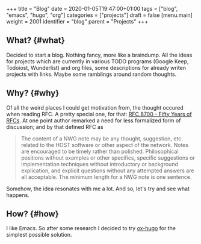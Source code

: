+++
title = "Blog"
date = 2020-01-05T19:47:00+01:00
tags = ["blog", "emacs", "hugo", "org"]
categories = ["projects"]
draft = false
[menu.main]
  weight = 2001
  identifier = "blog"
  parent = "Projects"
+++

## What? {#what}

Decided to start a blog.
Nothing fancy, more like a braindump.
All the ideas for projects which are currently in various TODO programs (Google Keep, Todoiost, Wunderlist) and org files, some descriptions for already writen projects with links.
Maybe some ramblings around random thoughts.


## Why? {#why}

Of all the weird places I could get motivation from, the thought occured when reading RFC. A pretty special one, for that: [RFC 8700 - Fifty Years of RFCs](https://tools.ietf.org/html/rfc8700). At one point author remarked a need for less formalized form of discussion; and by that defined RFC as

> The content of a NWG note may be any thought, suggestion, etc.
> related to the HOST software or other aspect of the network.
> Notes are encouraged to be timely rather than polished.
> Philosophical positions without examples or other specifics,
> specific suggestions or implementation techniques without
> introductory or background explication, and explicit questions
> without any attempted answers are all acceptable.  The minimum
> length for a NWG note is one sentence.

Somehow, the idea resonates with me a lot. And so, let's try and see what happens.


## How? {#how}

I like Emacs. So after some research I decided to try [ox-hugo](https://ox-hugo.scripter.co/) for the simplest possible solution.
